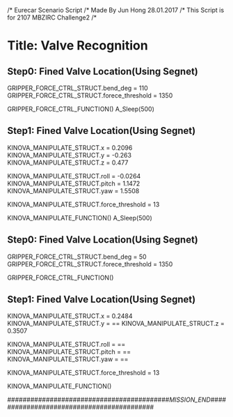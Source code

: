 /* Eurecar Scenario Script 
/* Made By Jun Hong 28.01.2017
/* This Script is for 2107 MBZIRC Challenge2
/*

# Title: Valve Recognition

## Step0: Fined Valve Location(Using Segnet)

GRIPPER_FORCE_CTRL_STRUCT.bend_deg = 110
GRIPPER_FORCE_CTRL_STRUCT.forece_threshold = 1350

GRIPPER_FORCE_CTRL_FUNCTION()
A_Sleep(500)
## Step1: Fined Valve Location(Using Segnet)

KINOVA_MANIPULATE_STRUCT.x = 0.2096
KINOVA_MANIPULATE_STRUCT.y = -0.263
KINOVA_MANIPULATE_STRUCT.z = 0.477

KINOVA_MANIPULATE_STRUCT.roll = -0.0264 
KINOVA_MANIPULATE_STRUCT.pitch = 1.1472
KINOVA_MANIPULATE_STRUCT.yaw = 1.5508

KINOVA_MANIPULATE_STRUCT.force_threshold = 13

KINOVA_MANIPULATE_FUNCTION()
A_Sleep(500)

## Step0: Fined Valve Location(Using Segnet)

GRIPPER_FORCE_CTRL_STRUCT.bend_deg = 50
GRIPPER_FORCE_CTRL_STRUCT.forece_threshold = 1350

GRIPPER_FORCE_CTRL_FUNCTION()

## Step1: Fined Valve Location(Using Segnet)

KINOVA_MANIPULATE_STRUCT.x = 0.2484
KINOVA_MANIPULATE_STRUCT.y = ==
KINOVA_MANIPULATE_STRUCT.z = 0.3507

KINOVA_MANIPULATE_STRUCT.roll = ==
KINOVA_MANIPULATE_STRUCT.pitch = ==
KINOVA_MANIPULATE_STRUCT.yaw = ==

KINOVA_MANIPULATE_STRUCT.force_threshold = 13

KINOVA_MANIPULATE_FUNCTION()


##########################################_MISSION_END_##########################################
